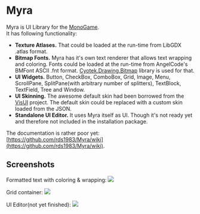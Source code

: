 # Myra

Myra is UI Library for the [MonoGame](http://www.monogame.net/).  
It has following functionality:
* **Texture Atlases.** That could be loaded at the run-time from LibGDX .atlas format.
* **Bitmap Fonts.** Myra has it's own text renderer that allows text wrapping and coloring. Fonts could be loaded at the run-time from AngelCode's BMFont ASCII .fnt format. [Cyotek.Drawing.Bitmap](https://github.com/cyotek/Cyotek.Drawing.BitmapFont) library is used for that.
* **UI Widgets.** Button, CheckBox, ComboBox, Grid, Image, Menu, ScrollPane, SplitPane(with arbitrary number of splitters), TextBlock, TextField, Tree and Window.
* **UI Skinning.** The awesome default skin had been borrowed from the [VisUI](https://github.com/kotcrab/vis-editor/wiki/VisUI) project. The default skin could be replaced with a custom skin loaded from the JSON.
* **Standalone UI Editor.** It uses Myra itself as UI. Though it's not ready yet and therefore not included in the installation package.

The documentation is rather poor yet: [https://github.com/rds1983/Myra/wiki](https://github.com/rds1983/Myra/wiki).

## Screenshots
Formatted text with coloring & wrapping:
![](https://raw.githubusercontent.com/rds1983/Myra/master/Screenshots/FormattedTextSample.png)

Grid container:
![](https://raw.githubusercontent.com/rds1983/Myra/master/Screenshots/GridSample.png)

UI Editor(not yet finished):
![](https://raw.githubusercontent.com/rds1983/Myra/master/Screenshots/UIEditor_30_01_2017.png)